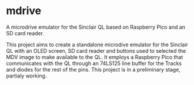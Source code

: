 # mdrive
A microdrive emulator for the Sinclair QL based on Raspberry Pico and an SD card reader.

This project aims to create a standalone microdive emulator for the Sinclair QL with an OLED screen, SD card reader and buttons used to selected the MDV image to make available to the QL.
It employs a Raspberry Pico that communicates with the QL through an 74LS125 line buffer for the Tracks and diodes for the rest of the pins.
This project is in a preliminary stage, partialy working.
